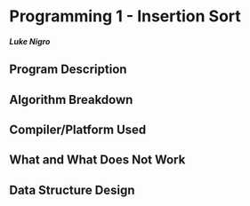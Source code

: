 # Programming 1 - Insertion Sort
##### Luke Nigro

## Program Description

## Algorithm Breakdown

## Compiler/Platform Used

## What and What Does Not Work

## Data Structure Design